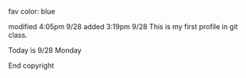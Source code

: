 fav color: blue

modified 4:05pm 9/28
added 3:19pm 9/28
This is my first profile in git class.

Today is 9/28 Monday

End
copyright